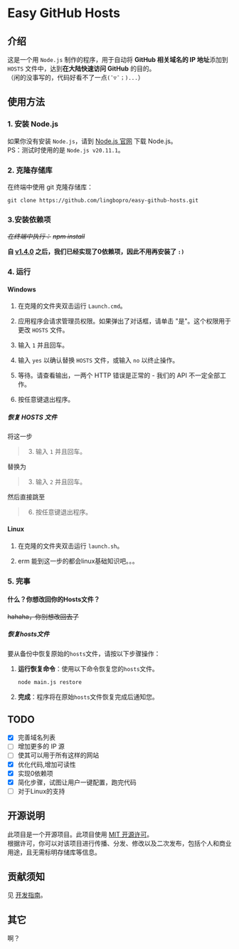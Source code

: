 # Easy GitHub Hosts

## 介绍

这是一个用 `Node.js` 制作的程序，用于自动将 **GitHub 相关域名的 IP 地址**添加到 `HOSTS` 文件中，达到**在大陆快速访问 GitHub** 的目的。  
（闲的没事写的，代码好看不了一点`(ˉ▽ˉ；)...`）

## 使用方法

### 1. 安装 Node.js

如果你没有安装 `Node.js`，请到 [Node.js 官网](https://nodejs.org/en/download) 下载 Node.js。  
PS：测试时使用的是 `Node.js v20.11.1`。

### 2. 克隆存储库

在终端中使用 git 克隆存储库：

```shell
git clone https://github.com/lingbopro/easy-github-hosts.git
```

### 3.安装依赖项

~~_在终端中执行：_~~
~~_npm install_~~

**自 [v1.4.0](https://github.com/lingbopro/easy-github-hosts/releases/tag/v1.4.0) 之后，我们已经实现了0依赖项，因此不用再安装了 `:)`**  

### 4. 运行

#### Windows

<!-- 此部分内容为小白向，大佬只用看第一个 (咋们不需要写这个) -->

1. 在克隆的文件夹双击运行 `Launch.cmd`。

2. 应用程序会请求管理员权限。如果弹出了对话框，请单击 "是"。这个权限用于更改 `HOSTS` 文件。

3. 输入 `1` 并且回车。

4. 输入 `yes` 以确认替换 `HOSTS` 文件，或输入 `no` 以终止操作。

5. 等待。请查看输出，一两个 HTTP 错误是正常的 - 我们的 API 不一定全部工作。

6. 按任意键退出程序。

##### 恢复 HOSTS 文件

将这一步

> 3. 输入 `1` 并且回车。

替换为

> 3. 输入 `2` 并且回车。

然后直接跳至

> 6. 按任意键退出程序。

#### Linux

1. 在克隆的文件夹双击运行 `launch.sh`。

2. erm 能到这一步的都会linux基础知识吧。。。

### 5. 完事

#### 什么？你想改回你的Hosts文件？

~~hahaha，你别想改回去了~~

##### 恢复hosts文件

要从备份中恢复原始的`hosts`文件，请按以下步骤操作：

1. **运行恢复命令**：使用以下命令恢复您的`hosts`文件。

    ```sh
    node main.js restore
    ```

2. **完成**：程序将在原始`hosts`文件恢复完成后通知您。

<!--## 选项

可以在运行时在命令中增加可选的选项（见下）

### debug

启用调试模式（会输出更详细的信息）。

```shell
node main.js --debug
```

### --noedit

不编辑 HOSTS 文件，只是输出增加条目后的内容。

```shell
node main.js --noedit
```

### --diff

不修改文件，只输出更改了的内容（必须和 [`--noedit`](#--noedit) 选项一同使用）。

```shell
node main.js --noedit --diff
```

### --nocache

不读取 IP 缓存，也不写入缓存

```shell
node main.js --nocache
```-->

## TODO

- [x] 完善域名列表  
- [ ] 增加更多的 IP 源  
- [ ] 使其可以用于所有这样的网站  
- [x] 优化代码,增加可读性
- [x] 实现0依赖项  <!-- hhh,加上即完成 (......)-->
- [x] 简化步骤，试图让用户一键配置，跑完代码  
- [ ] 对于Linux的支持  

## 开源说明

此项目是一个开源项目。此项目使用 [MIT 开源许可](LICENCE)。  
根据许可，你可以对该项目进行传播、分发、修改以及二次发布，包括个人和商业用途，且无需标明存储库等信息。

## 贡献须知

见 [开发指南](./docs/dev-guide.zh-CN.md#贡献)。  

## 其它

啊？

